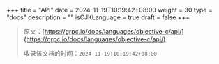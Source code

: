 +++
title = "API"
date = 2024-11-19T10:19:42+08:00
weight = 30
type = "docs"
description = ""
isCJKLanguage = true
draft = false
+++

> 原文：[https://grpc.io/docs/languages/objective-c/api/](https://grpc.io/docs/languages/objective-c/api/)
>
> 收录该文档的时间：`2024-11-19T10:19:42+08:00`
